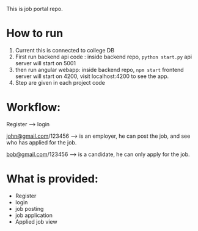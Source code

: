 This is job portal repo.


How to run
==================================
1) Current this is connected to college DB
2) First run backend api code : inside backend repo, `python start.py` api server will start on 5001
3) then run angular webapp: inside backend repo, `npm start` frontend server will start on 4200, visit localhost:4200 to see the app.
4) Step are given in each project code


Workflow:
================================
Register --> login

john@gmail.com/123456 --> is an employer, he can post the job, and see who has applied for the job.

bob@gmail.com/123456 --> is a candidate, he can only apply for the job.


What is provided: 
===============================
- Register
- login
- job posting
- job application
- Applied job view
